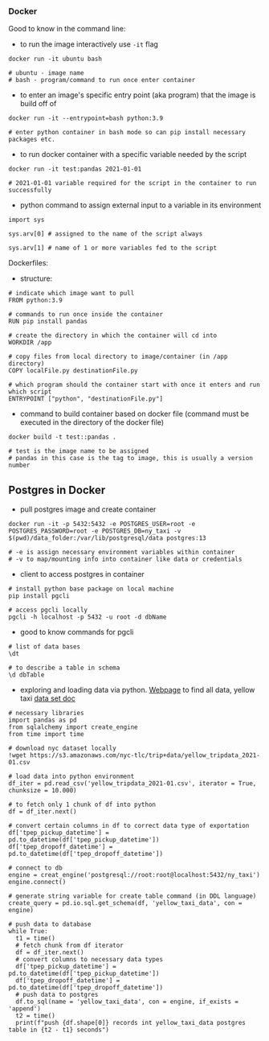 ### Docker

Good to know in the command line:

* to run the image interactively use `-it` flag

```
docker run -it ubuntu bash

# ubuntu - image name
# bash - program/command to run once enter container
```

* to enter an image's specific entry point (aka program) that the image is build off of

```
docker run -it --entrypoint=bash python:3.9

# enter python container in bash mode so can pip install necessary packages etc.
```

* to run docker container with a specific variable needed by the script

```
docker run -it test:pandas 2021-01-01

# 2021-01-01 variable required for the script in the container to run successfully
```

* python command to assign external input to a variable in its environment

```
import sys

sys.arv[0] # assigned to the name of the script always

sys.arv[1] # name of 1 or more variables fed to the script
```

Dockerfiles:

* structure:

```
# indicate which image want to pull
FROM python:3.9

# commands to run once inside the container
RUN pip install pandas

# create the directory in which the container will cd into
WORKDIR /app

# copy files from local directory to image/container (in /app directory)
COPY localFile.py destinationFile.py

# which program should the container start with once it enters and run which script
ENTRYPOINT ["python", "destinationFile.py"]
```

* command to build container based on docker file (command must be executed in the directory of the docker file)

```
docker build -t test::pandas .

# test is the image name to be assigned
# pandas in this case is the tag to image, this is usually a version number
```

## Postgres in Docker

* pull postgres image and create container

```
docker run -it -p 5432:5432 -e POSTGRES_USER=root -e POSTGRES_PASSWORD=root -e POSTGRES_DB=ny_taxi -v $(pwd)/data_folder:/var/lib/postgresql/data postgres:13

# -e is assign necessary environment variables within container
# -v to map/mounting info into container like data or credentials
```

* client to access postgres in container

```
# install python base package on local machine
pip install pgcli

# access pgcli locally
pgcli -h localhost -p 5432 -u root -d dbName
```

* good to know commands for pgcli

```
# list of data bases
\dt

# to describe a table in schema
\d dbTable
```

* exploring and loading data via python. [Webpage](https://www1.nyc.gov/site/tlc/about/tlc-trip-record-data.page) to find all data, yellow taxi [data set doc](https://www1.nyc.gov/assets/tlc/downloads/pdf/data_dictionary_trip_records_yellow.pdf)

```
# necessary libraries
import pandas as pd
from sqlalchemy import create_engine
from time import time

# download nyc dataset locally
!wget https://s3.amazonaws.com/nyc-tlc/trip+data/yellow_tripdata_2021-01.csv

# load data into python environment
df_iter = pd.read_csv('yellow_tripdata_2021-01.csv', iterator = True, chunksize = 10.000)

# to fetch only 1 chunk of df into python
df = df_iter.next()

# convert certain columns in df to correct data type of exportation
df['tpep_pickup_datetime'] = pd.to_datetime(df['tpep_pickup_datetime'])
df['tpep_dropoff_datetime'] = pd.to_datetime(df['tpep_dropoff_datetime'])

# connect to db
engine = creat_engine('postgresql://root:root@localhost:5432/ny_taxi')
engine.connect()

# generate string variable for create table command (in DDL language)
create_query = pd.io.sql.get_schema(df, 'yellow_taxi_data', con = engine)

# push data to database
while True:
  t1 = time()
  # fetch chunk from df iterator
  df = df_iter.next()
  # convert columns to necessary data types
  df['tpep_pickup_datetime'] = pd.to_datetime(df['tpep_pickup_datetime'])
  df['tpep_dropoff_datetime'] = pd.to_datetime(df['tpep_dropoff_datetime'])
  # push data to postgres
  df.to_sql(name = 'yellow_taxi_data', con = engine, if_exists = 'append')
  t2 = time()
  print(f"push {df.shape[0]} records int yellow_taxi_data postgres table in {t2 - t1} seconds")
```
